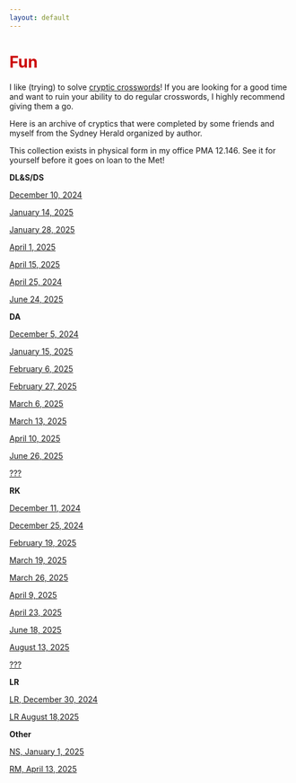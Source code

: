 ```yaml
---
layout: default
---
```


<h1 style="color: #cc0000;">Fun</h1>

I like (trying) to solve [cryptic crosswords](https://en.wikipedia.org/wiki/Cryptic_crossword)! If you are looking for a good time and want to ruin your ability to do regular crosswords, I highly recommend giving them a go. 

Here is an archive of cryptics that were completed by some friends and myself from the Sydney Herald organized by author. 

This collection exists in physical form in my office PMA 12.146. See it for yourself before it goes on loan to the Met!

 
**DL&S/DS**

 [December 10, 2024](assets/files/cryptics/DLS_12_10_24.pdf)
 
 [January 14, 2025](/assets/files/cryptics/DLS_1_14_25.pdf)
 
 [January 28, 2025](/assets/files/cryptics/DLS_1_28_25.pdf)
 
 [April 1, 2025](/assets/files/cryptics/DLS_4_1_25.pdf)
 
 [April 15, 2025](/assets/files/cryptics/DLS_4_15_25.pdf)
 
 [April 25, 2024](/assets/files/cryptics/DS_4_25_25.pdf)
 
 [June 24, 2025](/assets/files/cryptics/DLS_6_24_25.pdf)


**DA**

  
  [December 5, 2024](/assets/files/cryptics/DA_12_5_24.pdf)
   
  [January 15, 2025](/assets/files/cryptics/DA_1_15_25.pdf)
   
  [February 6, 2025](/assets/files/cryptics/DA_2_6_25.pdf)
  
  [February 27, 2025](/assets/files/cryptics/DA_2_27_25.pdf)
  
  [March 6, 2025](/assets/files/cryptics/DA_3_6_25.pdf)
  
  [March 13, 2025](/assets/files/cryptics/DA_3_13_25.pdf)
  
  [April 10, 2025](/assets/files/cryptics/DA_4_10_25.pdf)
  
  [June 26, 2025](/assets/files/cryptics/DA_6_26_25.pdf)
  
  [???](/assets/files/cryptics/DA_idk.pdf)
  

**RK**

  [December 11, 2024](/assets/files/cryptics/RK_12_11_24.pdf)
  
  [December 25, 2024](/assets/files/cryptics/RK_12_25_24.pdf)
  
  [February 19, 2025](/assets/files/cryptics/RK_2_19_25.pdf)
   
  [March 19, 2025](/assets/files/cryptics/RK_3_19_25.pdf)
  
  [March 26, 2025](/assets/files/cryptics/RK_3_26_25.pdf)
  
  [April 9, 2025](/assets/files/cryptics/RK_4_9_25.pdf)
  
  [April 23, 2025](/assets/files/cryptics/RK_4_23_25.pdf)
  
  [June 18, 2025](/assets/files/cryptics/RK_6_18_25.pdf)

  [August 13, 2025](/assets/files/cryptics/RK_8_13_25.pdf)
  
  [???](/assets/files/cryptics/RK_idk.pdf)

  **LR**
  
   [LR, December 30, 2024](/assets/files/cryptics/LR_12_30_24.pdf)
   
   [LR August 18,2025](/assets/files/cryptics/LR_8_18.pdf)
  
**Other**

  [NS, January 1, 2025](/assets/files/cryptics/NS_1_1_25.pdf)
  
  [RM, April 13, 2025](/assets/files/cryptics/RM_4_13_25.pdf)

    


